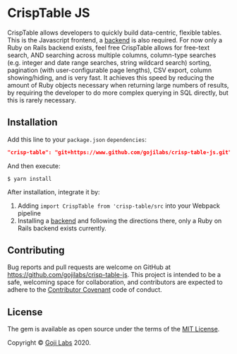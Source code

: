 # CrispTable JS

CrispTable allows developers to quickly build data-centric, flexible tables. This is the Javascript frontend, a [backend](https://github.com/gojilabs/crisp-table-rb) is also required. For now only a Ruby on Rails backend exists, feel free  CrispTable allows for free-text search, AND searching across multiple columns, column-type searches (e.g. integer and date range searches, string wildcard search) sorting, pagination (with user-configurable page lengths), CSV export, column showing/hiding, and is very fast. It achieves this speed by reducing the amount of Ruby objects necessary when returning large numbers of results, by requiring the developer to do more complex querying in SQL directly, but this is rarely necessary.

## Installation

Add this line to your `package.json` `dependencies`:

```json
"crisp-table": "git+https://www.github.com/gojilabs/crisp-table-js.git"
```

And then execute:

    $ yarn install

After installation, integrate it by:

1. Adding `import CrispTable from 'crisp-table/src` into your Webpack pipeline
2. Installing a [backend](https://github.com/gojilabs/crisp-table-rb) and following the directions there, only a Ruby on Rails backend exists currently.

## Contributing

Bug reports and pull requests are welcome on GitHub at https://github.com/gojilabs/crisp-table-js. This project is intended to be a safe, welcoming space for collaboration, and contributors are expected to adhere to the [Contributor Covenant](http://contributor-covenant.org) code of conduct.

## License

The gem is available as open source under the terms of the [MIT License](http://opensource.org/licenses/MIT).

Copyright © [Goji Labs](https://www.gojilabs.com) 2020.
